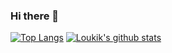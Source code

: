### Hi there 👋
[![Top Langs](https://github-readme-stats.vercel.app/api/top-langs/?username=LoukikNaik&theme=cobalt)](https://github.com/anuraghazra/github-readme-stats)
[![Loukik's github stats](https://github-readme-stats.vercel.app/api?username=LoukikNaik&show_icons=true&theme=cobalt)](https://github.com/anuraghazra/github-readme-stats)
<!--
**LoukikNaik/LoukikNaik** is a ✨ _special_ ✨ repository because its `README.md` (this file) appears on your GitHub profile.

Here are some ideas to get you started:

- 🔭 I’m currently working on ...
- 🌱 I’m currently learning ...
- 👯 I’m looking to collaborate on ...
- 🤔 I’m looking for help with ...
- 💬 Ask me about ...
- 📫 How to reach me: ...
- 😄 Pronouns: ...
- ⚡ Fun fact: ...
-->
